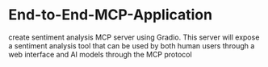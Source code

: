 # End-to-End-MCP-Application
create sentiment analysis MCP server using Gradio. This server will expose a sentiment analysis tool that can be used by both human users through a web interface and AI models through the MCP protocol
